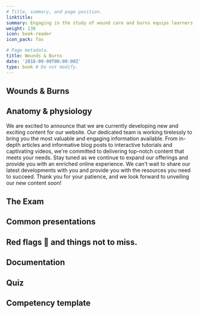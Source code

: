 ```yaml
---
# Title, summary, and page position.
linktitle: 
summary: Engaging in the study of wound care and burns equips learners with the expertise to effectively assess, manage, and promote healing for various types of wounds and burns. By acquiring specialized knowledge and mastering advanced techniques, students contribute to improving the quality of life and facilitating the recovery process for individuals affected by these injuries.
weight: 130
icon: book-reader
icon_pack: fas

# Page metadata.
title: Wounds & Burns
date: '2018-09-09T00:00:00Z'
type: book # Do not modify.
---
```


## Wounds & Burns



## Anatomy & physiology

We are  excited to announce that we are currently developing new and exciting content for our website. Our dedicated team is working tirelessly to bring you the most valuable and engaging information available. From in-depth articles and informative blog posts to interactive tutorials and captivating videos, we're committed to delivering top-notch content that meets your needs. Stay tuned as we continue to expand our offerings and provide you with an enriched online experience. We can't wait to share our latest developments with you and provide you with the resources you need to succeed. Thank you for your patience, and we look forward to unveiling our new content soon!

## The Exam


## Common presentations


## Red flags 🚩 and things not to miss. 


## Documentation



## Quiz



## Competency template 